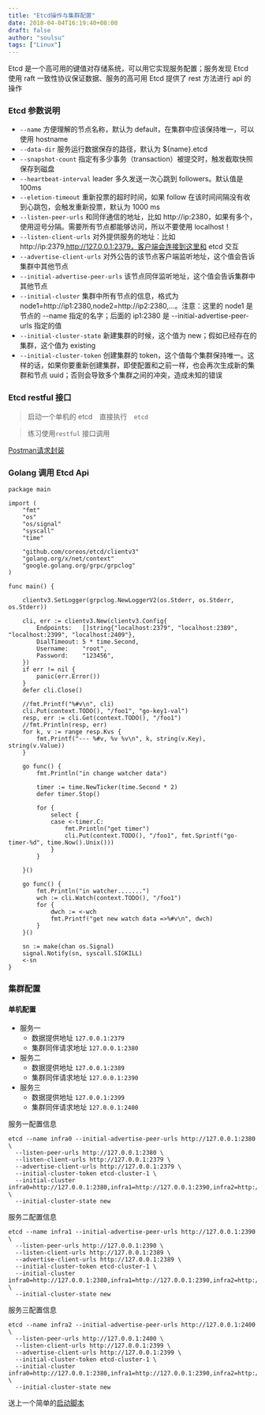 ```yaml
---
title: "Etcd操作与集群配置"
date: 2018-04-04T16:19:40+08:00
draft: false
author: "soulsu"
tags: ["Linux"]
---
```


Etcd 是一个高可用的键值对存储系统，可以用它实现服务配置；服务发现
Etcd 使用 raft 一致性协议保证数据、服务的高可用
Etcd 提供了 rest 方法进行 api 的操作


<!--more-->



### Etcd 参数说明


- `--name` 方便理解的节点名称，默认为 default，在集群中应该保持唯一，可以使用 hostname
- `--data-dir` 服务运行数据保存的路径，默认为 ${name}.etcd
- `--snapshot-count` 指定有多少事务（transaction）被提交时，触发截取快照保存到磁盘
- `--heartbeat-interval` leader 多久发送一次心跳到 followers。默认值是 100ms
- `--eletion-timeout` 重新投票的超时时间，如果 follow 在该时间间隔没有收到心跳包，会触发重新投票，默认为 1000 ms
- `--listen-peer-urls` 和同伴通信的地址，比如 http://ip:2380，如果有多个，使用逗号分隔。需要所有节点都能够访问，所以不要使用 localhost！
- `--listen-client-urls` 对外提供服务的地址：比如 http://ip:2379,http://127.0.0.1:2379，客户端会连接到这里和 etcd 交互
- `--advertise-client-urls` 对外公告的该节点客户端监听地址，这个值会告诉集群中其他节点
- `--initial-advertise-peer-urls` 该节点同伴监听地址，这个值会告诉集群中其他节点
- `--initial-cluster` 集群中所有节点的信息，格式为 node1=http://ip1:2380,node2=http://ip2:2380,…。注意：这里的 node1 是节点的 --name 指定的名字；后面的 ip1:2380 是 --initial-advertise-peer-urls 指定的值
- `--initial-cluster-state` 新建集群的时候，这个值为 new；假如已经存在的集群，这个值为 existing
- `--initial-cluster-token` 创建集群的 token，这个值每个集群保持唯一。这样的话，如果你要重新创建集群，即使配置和之前一样，也会再次生成新的集群和节点 uuid；否则会导致多个集群之间的冲突，造成未知的错误


### Etcd restful 接口

> 启动一个单机的 etcd　直接执行　`etcd`

> 练习使用`restful` 接口调用

[Postman请求封装](https://documenter.getpostman.com/view/209548/etcd/77iZMRZ)



### Golang 调用 Etcd Api

```golang
package main

import (
	"fmt"
	"os"
	"os/signal"
	"syscall"
	"time"

	"github.com/coreos/etcd/clientv3"
	"golang.org/x/net/context"
	"google.golang.org/grpc/grpclog"
)

func main() {

	clientv3.SetLogger(grpclog.NewLoggerV2(os.Stderr, os.Stderr, os.Stderr))

	cli, err := clientv3.New(clientv3.Config{
		Endpoints:   []string{"localhost:2379", "localhost:2389", "localhost:2399", "localhost:2409"},
		DialTimeout: 5 * time.Second,
		Username:    "root",
		Password:    "123456",
	})
	if err != nil {
		panic(err.Error())
	}
	defer cli.Close()

	//fmt.Printf("%#v\n", cli)
	cli.Put(context.TODO(), "/foo1", "go-key1-val")
	resp, err := cli.Get(context.TODO(), "/foo1")
	//fmt.Println(resp, err)
	for k, v := range resp.Kvs {
		fmt.Printf("--- %#v, %v %v\n", k, string(v.Key), string(v.Value))
	}

	go func() {
		fmt.Println("in change watcher data")

		timer := time.NewTicker(time.Second * 2)
		defer timer.Stop()

		for {
			select {
			case <-timer.C:
				fmt.Println("get timer")
				cli.Put(context.TODO(), "/foo1", fmt.Sprintf("go-timer-%d", time.Now().Unix()))
			}
		}

	}()

	go func() {
		fmt.Println("in watcher.......")
		wch := cli.Watch(context.TODO(), "/foo1")
		for {
			dwch := <-wch
			fmt.Printf("get new watch data =>%#v\n", dwch)
		}
	}()

	sn := make(chan os.Signal)
	signal.Notify(sn, syscall.SIGKILL)
	<-sn
}

```



### 集群配置

#### 单机配置

- 服务一
    - 数据提供地址 `127.0.0.1:2379`
    - 集群同伴请求地址 `127.0.0.1:2380`
- 服务二
    - 数据提供地址 `127.0.0.1:2389`
    - 集群同伴请求地址 `127.0.0.1:2390`
- 服务三
    - 数据提供地址 `127.0.0.1:2399`
    - 集群同伴请求地址 `127.0.0.1:2400`
    
服务一配置信息
```
etcd --name infra0 --initial-advertise-peer-urls http://127.0.0.1:2380 \
  --listen-peer-urls http://127.0.0.1:2380 \
  --listen-client-urls http://127.0.0.1:2379 \
  --advertise-client-urls http://127.0.0.1:2379 \
  --initial-cluster-token etcd-cluster-1 \
  --initial-cluster infra0=http://127.0.0.1:2380,infra1=http://127.0.0.1:2390,infra2=http://127.0.0.1:2400 \
  --initial-cluster-state new
```

服务二配置信息
```
etcd --name infra1 --initial-advertise-peer-urls http://127.0.0.1:2390 \
  --listen-peer-urls http://127.0.0.1:2390 \
  --listen-client-urls http://127.0.0.1:2389 \
  --advertise-client-urls http://127.0.0.1:2389 \
  --initial-cluster-token etcd-cluster-1 \
  --initial-cluster infra0=http://127.0.0.1:2380,infra1=http://127.0.0.1:2390,infra2=http://127.0.0.1:2400 \
  --initial-cluster-state new
```

服务三配置信息
```
etcd --name infra2 --initial-advertise-peer-urls http://127.0.0.1:2400 \
  --listen-peer-urls http://127.0.0.1:2400 \
  --listen-client-urls http://127.0.0.1:2399 \
  --advertise-client-urls http://127.0.0.1:2399 \
  --initial-cluster-token etcd-cluster-1 \
  --initial-cluster infra0=http://127.0.0.1:2380,infra1=http://127.0.0.1:2390,infra2=http://127.0.0.1:2400 \
  --initial-cluster-state new
```

送上一个简单的[启动脚本](https://github.com/SoulSu/notebook/tree/master/Linux/ext/etcd)


